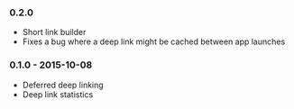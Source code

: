 ### 0.2.0

* Short link builder
* Fixes a bug where a deep link might be cached between app launches

### 0.1.0 - 2015-10-08

* Deferred deep linking
* Deep link statistics
